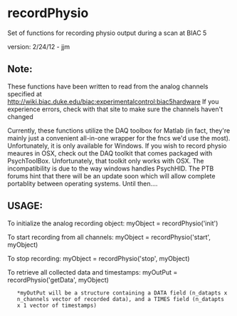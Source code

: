 # recordPhysio

Set of functions for recording physio output during a scan at BIAC 5

version: 2/24/12 - jjm

## Note:
 These functions have been written to read from the analog channels specified at http://wiki.biac.duke.edu/biac:experimentalcontrol:biac5hardware
If you experience errors, check with that site to make sure the channels haven't changed
 
Currently, these functions utilize the DAQ toolbox for Matlab (in fact, they're mainly just a convenient all-in-one wrapper for the fncs we'd use the most). Unfortunately, it is only available for Windows. If you wish to record physio meaures in OSX, check out the DAQ toolkit that comes packaged with PsychToolBox. Unfortunately, that toolkit only works with OSX. The incompatibility is due to the way windows handles PsychHID. The PTB forums hint that there will be an update soon which will allow complete portablity between operating systems. Until then....

## USAGE:
   To initialize the analog recording object:
       myObject = recordPhysio('init')

   To start recording from all channels:
       myObject = recordPhysio('start', myObject)
 
   To stop recording:
       myObject = recordPhysio('stop', myObject)

   To retrieve all collected data and timestamps:
       myOutPut = recordPhysio('getData', myObject)
       
       *myOutPut will be a structure containing a DATA field (n_datapts x
       n_channels vector of recorded data), and a TIMES field (n_datapts
       x 1 vector of timestamps)
